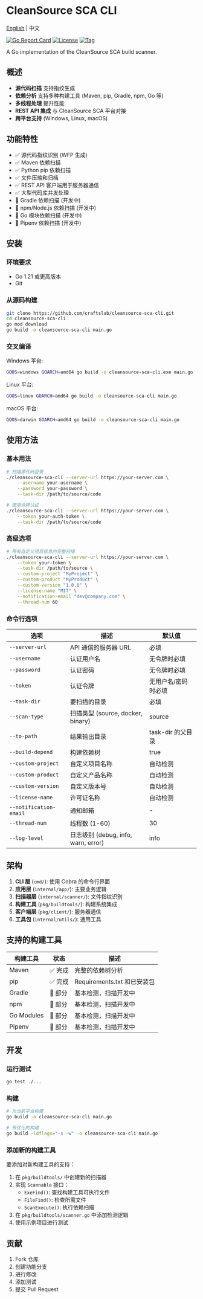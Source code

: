 # CleanSource SCA CLI

[English](./README.md) | 中文

[![Go Report Card](https://goreportcard.com/badge/github.com/craftslab/cleansource-sca-cli)](https://goreportcard.com/report/github.com/craftslab/cleansource-sca-cli)
[![License](https://img.shields.io/github/license/craftslab/cleansource-sca-cli.svg)](https://github.com/craftslab/cleansource-sca-cli/blob/main/LICENSE)
[![Tag](https://img.shields.io/github/tag/craftslab/cleansource-sca-cli.svg)](https://github.com/craftslab/cleansource-sca-cli/tags)

A Go implementation of the CleanSource SCA build scanner.

## 概述

- **源代码扫描** 支持指纹生成
- **依赖分析** 支持多种构建工具 (Maven, pip, Gradle, npm, Go 等)
- **多线程处理** 提升性能
- **REST API 集成** 与 CleanSource SCA 平台对接
- **跨平台支持** (Windows, Linux, macOS)

## 功能特性

- ✅ 源代码指纹识别 (WFP 生成)
- ✅ Maven 依赖扫描
- ✅ Python pip 依赖扫描
- ✅ 文件压缩和归档
- ✅ REST API 客户端用于服务器通信
- ✅ 大型代码库并发处理
- 🚧 Gradle 依赖扫描 (开发中)
- 🚧 npm/Node.js 依赖扫描 (开发中)
- 🚧 Go 模块依赖扫描 (开发中)
- 🚧 Pipenv 依赖扫描 (开发中)

## 安装

### 环境要求

- Go 1.21 或更高版本
- Git

### 从源码构建

```bash
git clone https://github.com/craftslab/cleansource-sca-cli.git
cd cleansource-sca-cli
go mod download
go build -o cleansource-sca-cli main.go
```

### 交叉编译

Windows 平台:
```bash
GOOS=windows GOARCH=amd64 go build -o cleansource-sca-cli.exe main.go
```

Linux 平台:
```bash
GOOS=linux GOARCH=amd64 go build -o cleansource-sca-cli main.go
```

macOS 平台:
```bash
GOOS=darwin GOARCH=amd64 go build -o cleansource-sca-cli main.go
```

## 使用方法

### 基本用法

```bash
# 扫描源代码目录
./cleansource-sca-cli --server-url https://your-server.com \
    --username your-username \
    --password your-password \
    --task-dir /path/to/source/code

# 使用令牌认证
./cleansource-sca-cli --server-url https://your-server.com \
    --token your-auth-token \
    --task-dir /path/to/source/code
```

### 高级选项

```bash
# 带有自定义项目信息的完整扫描
./cleansource-sca-cli --server-url https://your-server.com \
    --token your-token \
    --task-dir /path/to/source \
    --custom-project "MyProject" \
    --custom-product "MyProduct" \
    --custom-version "1.0.0" \
    --license-name "MIT" \
    --notification-email "dev@company.com" \
    --thread-num 60
```

### 命令行选项

| 选项 | 描述 | 默认值 |
|--------|-------------|---------|
| `--server-url` | API 通信的服务器 URL | 必填 |
| `--username` | 认证用户名 | 无令牌时必填 |
| `--password` | 认证密码 | 无令牌时必填 |
| `--token` | 认证令牌 | 无用户名/密码时必填 |
| `--task-dir` | 要扫描的目录 | 必填 |
| `--scan-type` | 扫描类型 (source, docker, binary) | source |
| `--to-path` | 结果输出目录 | task-dir 的父目录 |
| `--build-depend` | 构建依赖树 | true |
| `--custom-project` | 自定义项目名称 | 自动检测 |
| `--custom-product` | 自定义产品名称 | 自动检测 |
| `--custom-version` | 自定义版本号 | 自动检测 |
| `--license-name` | 许可证名称 | 自动检测 |
| `--notification-email` | 通知邮箱 | - |
| `--thread-num` | 线程数 (1-60) | 30 |
| `--log-level` | 日志级别 (debug, info, warn, error) | info |

## 架构

1. **CLI 层** (`cmd/`): 使用 Cobra 的命令行界面
2. **应用层** (`internal/app/`): 主要业务逻辑
3. **扫描器层** (`internal/scanner/`): 文件指纹识别
4. **构建工具** (`pkg/buildtools/`): 构建系统集成
5. **客户端层** (`pkg/client/`): 服务器通信
6. **工具包** (`internal/utils/`): 通用工具

## 支持的构建工具

| 构建工具 | 状态 | 描述 |
|------------|--------|-------------|
| Maven | ✅ 完成 | 完整的依赖树分析 |
| pip | ✅ 完成 | Requirements.txt 和已安装包 |
| Gradle | 🚧 部分 | 基本检测，扫描开发中 |
| npm | 🚧 部分 | 基本检测，扫描开发中 |
| Go Modules | 🚧 部分 | 基本检测，扫描开发中 |
| Pipenv | 🚧 部分 | 基本检测，扫描开发中 |

## 开发

### 运行测试

```bash
go test ./...
```

### 构建

```bash
# 为当前平台构建
go build -o cleansource-sca-cli main.go

# 带优化的构建
go build -ldflags="-s -w" -o cleansource-sca-cli main.go
```

### 添加新的构建工具

要添加对新构建工具的支持：

1. 在 `pkg/buildtools/` 中创建新的扫描器
2. 实现 `Scannable` 接口：
   - `ExeFind()`: 查找构建工具可执行文件
   - `FileFind()`: 检查所需文件
   - `ScanExecute()`: 执行依赖扫描
3. 在 `pkg/buildtools/scanner.go` 中添加检测逻辑
4. 使用示例项目进行测试

## 贡献

1. Fork 仓库
2. 创建功能分支
3. 进行修改
4. 添加测试
5. 提交 Pull Request
